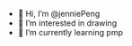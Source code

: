 - 👋 Hi, I’m @jenniePeng
- 👀 I’m interested in drawing
- 🌱 I’m currently learning pmp

<!---
jenniePeng/jenniePeng is a ✨ special ✨ repository because its `README.md` (this file) appears on your GitHub profile.
You can click the Preview link to take a look at your changes.
--->

